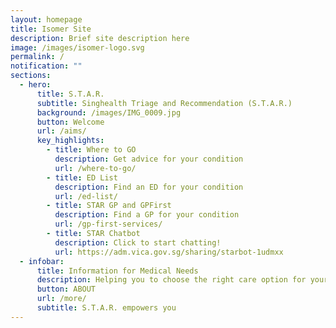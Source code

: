 ```yaml
---
layout: homepage
title: Isomer Site
description: Brief site description here
image: /images/isomer-logo.svg
permalink: /
notification: ""
sections:
  - hero:
      title: S.T.A.R.
      subtitle: Singhealth Triage and Recommendation (S.T.A.R.)
      background: /images/IMG_0009.jpg
      button: Welcome
      url: /aims/
      key_highlights:
        - title: Where to GO
          description: Get advice for your condition
          url: /where-to-go/
        - title: ED List
          description: Find an ED for your condition
          url: /ed-list/
        - title: STAR GP and GPFirst
          description: Find a GP for your condition
          url: /gp-first-services/
        - title: STAR Chatbot
          description: Click to start chatting!
          url: https://adm.vica.gov.sg/sharing/starbot-1udmxx
  - infobar:
      title: Information for Medical Needs
      description: Helping you to choose the right care option for your acute illness.
      button: ABOUT
      url: /more/
      subtitle: S.T.A.R. empowers you
---
```

